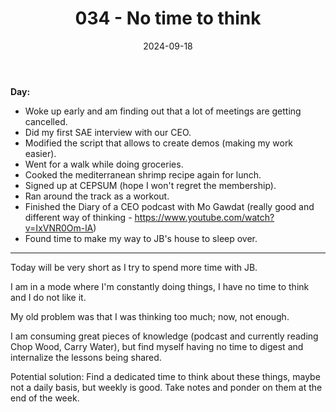 ﻿---
title: 034 - No time to think
date: 2024-09-18
categories: ["daily"]
tags: posts

---
**Day:** 

- Woke up early and am finding out that a lot of meetings are getting cancelled.
- Did my first SAE interview with our CEO.
- Modified the script that allows to create demos (making my work easier).
- Went for a walk while doing groceries.
- Cooked the mediterranean shrimp recipe again for lunch.
- Signed up at CEPSUM (hope I won't regret the membership).
- Ran around the track as a workout.
- Finished the Diary of a CEO podcast with Mo Gawdat (really good and different way of thinking - https://www.youtube.com/watch?v=IxVNR0Om-lA)
- Found time to make my way to JB's house to sleep over.

---
Today will be very short as I try to spend more time with JB.

I am in a mode where I'm constantly doing things, I have no time to think and I do not like it.

My old problem was that I was thinking too much; now, not enough.

I am consuming great pieces of knowledge (podcast and currently reading Chop Wood, Carry Water), but find myself having no time to digest and internalize the lessons being shared.

Potential solution: Find a dedicated time to think about these things, maybe not a daily basis, but weekly is good. Take notes and ponder on them at the end of the week.
